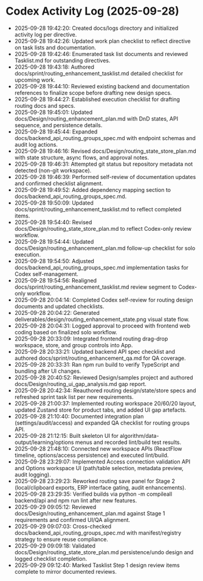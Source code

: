 ﻿# Codex Activity Log (2025-09-28)

- 2025-09-28 19:42:20: Created docs/logs directory and initialized activity log per directive.
- 2025-09-28 19:42:26: Updated work plan checklist to reflect directive on task lists and documentation.
- 2025-09-28 19:42:46: Enumerated task list documents and reviewed Tasklist.md for outstanding directives.
- 2025-09-28 19:43:18: Authored docs/sprint/routing_enhancement_tasklist.md detailed checklist for upcoming work.
- 2025-09-28 19:44:10: Reviewed existing backend and documentation references to finalize scope before drafting new design specs.
- 2025-09-28 19:44:27: Established execution checklist for drafting routing docs and specs.
- 2025-09-28 19:45:01: Updated docs/Design/routing_enhancement_plan.md with DnD states, API sequence, and persistence details.
- 2025-09-28 19:45:44: Expanded docs/backend_api_routing_groups_spec.md with endpoint schemas and audit log actions.
- 2025-09-28 19:46:16: Revised docs/Design/routing_state_store_plan.md with state structure, async flows, and approval notes.
- 2025-09-28 19:46:31: Attempted git status but repository metadata not detected (non-git workspace).
- 2025-09-28 19:46:39: Performed self-review of documentation updates and confirmed checklist alignment.
- 2025-09-28 19:49:52: Added dependency mapping section to docs/backend_api_routing_groups_spec.md.
- 2025-09-28 19:50:09: Updated docs/sprint/routing_enhancement_tasklist.md to reflect completed items.
- 2025-09-28 19:54:40: Revised docs/Design/routing_state_store_plan.md to reflect Codex-only review workflow.
- 2025-09-28 19:54:44: Updated docs/Design/routing_enhancement_plan.md follow-up checklist for solo execution.
- 2025-09-28 19:54:50: Adjusted docs/backend_api_routing_groups_spec.md implementation tasks for Codex self-management.
- 2025-09-28 19:54:56: Realigned docs/sprint/routing_enhancement_tasklist.md review segment to Codex-only workflow.
- 2025-09-28 20:04:14: Completed Codex self-review for routing design documents and updated checklists.
- 2025-09-28 20:04:22: Generated deliverables/design/routing_enhancement_state.png visual state flow.
- 2025-09-28 20:04:31: Logged approval to proceed with frontend web coding based on finalized solo workflow.
- 2025-09-28 20:33:09: Integrated frontend routing drag-drop workspace, store, and group controls into App.
- 2025-09-28 20:33:21: Updated backend API spec checklist and authored docs/sprint/routing_enhancement_qa.md for QA coverage.
- 2025-09-28 20:33:31: Ran npm run build to verify TypeScript and bundling after UI changes.
- 2025-09-28 20:40:52: Reviewed Design/samples project and authored docs/Design/routing_ui_gap_analysis.md gap report.
- 2025-09-28 20:42:34: Reauthored routing design/state/store specs and refreshed sprint task list per new requirements.
- 2025-09-28 21:00:37: Implemented routing workspace 20/60/20 layout, updated Zustand store for product tabs, and added UI gap artefacts.
- 2025-09-28 21:10:40: Documented integration plan (settings/audit/access) and expanded QA checklist for routing groups API.
- 2025-09-28 21:12:15: Built skeleton UI for algorithm/data-output/learning/options menus and recorded lint/build test results.
- 2025-09-28 21:48:10: Connected new workspace APIs (ReactFlow timeline, options/access persistence) and executed lint/build.
- 2025-09-28 23:29:07: Implemented Access connection validation API and Options workspace UI (path/table selection, metadata preview, audit logging).
- 2025-09-28 23:29:23: Reworked routing save panel for Stage 2 (local/clipboard exports, ERP interface gating, audit enhancements).
- 2025-09-28 23:29:35: Verified builds via python -m compileall backend/api and npm run lint after new features.
- 2025-09-29 09:05:12: Reviewed docs/Design/routing_enhancement_plan.md against Stage 1 requirements and confirmed UI/QA alignment.
- 2025-09-29 09:07:03: Cross-checked docs/backend_api_routing_groups_spec.md with manifest/registry strategy to ensure reuse compliance.
- 2025-09-29 09:09:18: Validated docs/Design/routing_state_store_plan.md persistence/undo design and logged checklist completion.
- 2025-09-29 09:12:40: Marked Tasklist Step 1 design review items complete to mirror documented reviews.

